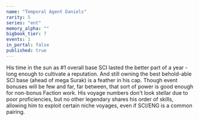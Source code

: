 ```yaml
---
name: "Temporal Agent Daniels"
rarity: 5
series: "ent"
memory_alpha: ""
bigbook_tier: 7
events: 1
in_portal: false
published: true
---
```


His time in the sun as #1 overall base SCI lasted the better part of a year - long enough to cultivate a reputation. And still owning the best behold-able SCI base (ahead of mega Surak) is a feather in his cap. Though event bonuses will be few and far, far between, that sort of power is good enough for non-bonus Faction work. His voyage numbers don't look stellar due to poor proficiencies, but no other legendary shares his order of skills, allowing him to exploit certain niche voyages, even if SCI/ENG is a common pairing.
